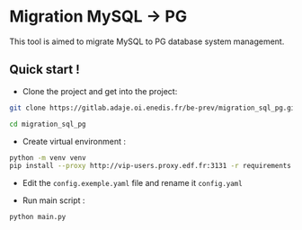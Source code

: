 # Migration MySQL -> PG

This tool is aimed to migrate MySQL to PG database system management. 

## Quick start ! 

- Clone the project and get into the project: 

```bash
git clone https://gitlab.adaje.oi.enedis.fr/be-prev/migration_sql_pg.git

cd migration_sql_pg
```

- Create virtual environment : 

```bash
python -m venv venv
pip install --proxy http://vip-users.proxy.edf.fr:3131 -r requirements.txt
```

- Edit the `config.exemple.yaml` file and rename it `config.yaml`

- Run main script : 

```bash
python main.py
```



